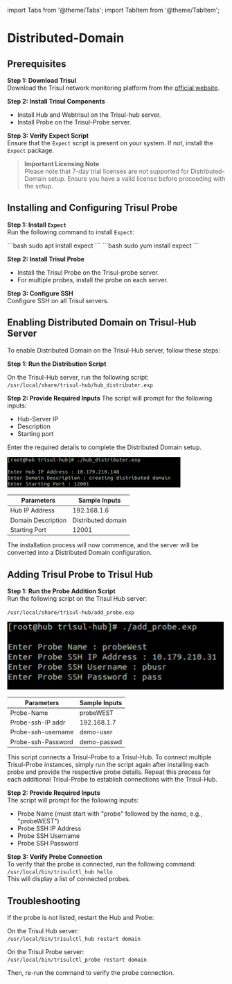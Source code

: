 import Tabs from '@theme/Tabs';
import TabItem from '@theme/TabItem';


# Distributed-Domain
## Prerequisites

**Step 1: Download Trisul**  
Download the Trisul network monitoring platform from the [official website](https://www.trisul.org/get-started/).  

**Step 2: Install Trisul Components**  
- Install Hub and Webtrisul on the Trisul-hub server.  
- Install Probe on the Trisul-Probe server.   

**Step 3: Verify Expect Script**  
Ensure that the `Expect` script is present on your system. If not, install the `Expect` package.   

>**Important Licensing Note**  
Please note that 7-day trial licenses are not supported for Distributed-Domain setup. Ensure you have a valid license before proceeding with the setup. 

## Installing and Configuring Trisul Probe

**Step 1: Install `Expect`**  
Run the following command to install `Expect`: 

  <Tabs className="unique-tabs">
    <TabItem value="UBUNTU"  default>
      ```bash
      sudo apt install expect
      ```
    </TabItem>
    <TabItem value="RHEL" >
      ```bash
      sudo yum install expect
      ```
    </TabItem>
  </Tabs>

**Step 2: Install Trisul Probe**  
- Install the Trisul Probe on the Trisul-probe server.
- For multiple probes, install the probe on each server.

**Step 3: Configure SSH**  
Configure SSH on all Trisul servers.  

## Enabling Distributed Domain on Trisul-Hub Server

To enable Distributed Domain on the Trisul-Hub server, follow these steps:     

**Step 1: Run the Distribution Script**  

On the Trisul-Hub server, run the following script:  
`/usr/local/share/trisul-hub/hub_distributer.exp`

**Step 2: Provide Required Inputs**
The script will prompt for the following inputs:
- Hub-Server IP
- Description
- Starting port

Enter the required details to complete the Distributed Domain setup.

![](./images/hub_distributor_inputs.png)
  
  | Parameters         | Sample Inputs      |
  | ------------------ | ------------------ |
  | Hub IP Address     | 192.168.1.6        |
  | Domain Description | Distributed domain |
  | Starting Port      | 12001              |

The installation process will now commence, and the server will be converted into a Distributed Domain configuration.

## Adding Trisul Probe to Trisul Hub

**Step 1: Run the Probe Addition Script**  
Run the following script on the Trisul Hub server:

`/usr/local/share/trisul-hub/add_probe.exp`
  
![](./images/add_probe_inputs.png)
  
  | Parameters         | Sample Inputs |
  | ------------------ | ------------- |
  | Probe-Name         | probeWEST     |
  | Probe-ssh-IP addr  | 192.168.1.7   |
  | Probe-ssh-username | demo-user     |
  | Probe-ssh-Password | demo-passwd   |

This script connects a Trisul-Probe to a Trisul-Hub. To connect multiple Trisul-Probe instances, simply run the script again after installing each probe and provide the respective probe details. Repeat this process for each additional Trisul-Probe to establish connections with the Trisul-Hub.

**Step 2: Provide Required Inputs**  
The script will prompt for the following inputs:
- Probe Name (must start with "probe" followed by the name, e.g., "probeWEST")
- Probe SSH IP Address
- Probe SSH Username
- Probe SSH Password

**Step 3: Verify Probe Connection**    
To verify that the probe is connected, run the following command:  
`/usr/local/bin/trisulctl_hub hello`  
This will display a list of connected probes.  

## Troubleshooting

If the probe is not listed, restart the Hub and Probe:    

On the Trisul Hub server:  
`/usr/local/bin/trisulctl_hub restart domain`  

On the Trisul Probe server:  
`/usr/local/bin/trisulctl_probe restart domain`  

Then, re-run the command to verify the probe connection.  
